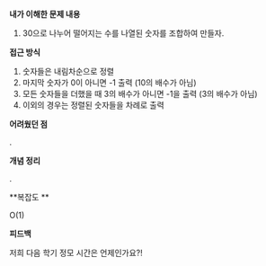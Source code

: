 **내가 이해한 문제 내용**

1. 30으로 나누어 떨어지는 수를 나열된 숫자를 조합하여 만들자.

**접근 방식**

1. 숫자들은 내림차순으로 정렬
2. 마지막 숫자가 0이 아니면 -1 출력 (10의 배수가 아님)
3. 모든 숫자들을 더했을 때 3의 배수가 아니면 -1을 출력 (3의 배수가 아님)
4. 이외의 경우는 정렬된 숫자들을 차례로 출력

**어려웠던 점**

.

**개념 정리**

.

**복잡도 **

O(1)

**피드백**

저희 다음 학기 정모 시간은 언제인가요?!
